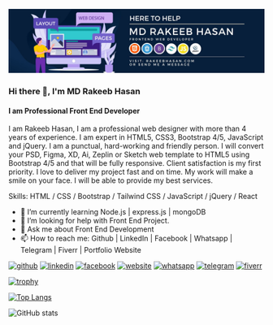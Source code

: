 ![I am Professional Front End Developer](/rakeebhasan-frontendwebdeveloper.jpg)
### Hi there 👋, I'm MD Rakeeb Hasan
#### I am Professional Front End Developer

I am Rakeeb Hasan, I am a professional web designer with more than 4 years of experience. I am expert in HTML5, CSS3, Bootstrap 4/5, JavaScript and jQuery. I am a punctual, hard-working and friendly person. I will convert your PSD, Figma, XD, Ai, Zeplin or Sketch web template to HTML5 using Bootstrap 4/5 and that will be fully responsive. Client satisfaction is my first priority. I love to deliver my project fast and on time. My work will make a smile on your face. I will be able to provide my best services.

Skills: HTML / CSS / Bootstrap / Tailwind CSS / JavaScript / jQuery / React

- 🌱 I’m currently learning Node.js | express.js | mongoDB 
- 🤔 I’m looking for help with Front End Project. 
- 💬 Ask me about Front End Development 
- 📫 How to reach me: Github | LinkedIn | Facebook | Whatsapp | Telegram | Fiverr | Portfolio Website 


[<img src='https://cdn.jsdelivr.net/npm/simple-icons@3.0.1/icons/github.svg' alt='github' height='40'>](https://github.com/webdevrakeeb)  [<img src='https://cdn.jsdelivr.net/npm/simple-icons@3.0.1/icons/linkedin.svg' alt='linkedin' height='40'>](https://www.linkedin.com/in/md-rakeeb-hasan/)  [<img src='https://cdn.jsdelivr.net/npm/simple-icons@3.0.1/icons/facebook.svg' alt='facebook' height='40'>](https://www.facebook.com/mdrakeeb.hasan.9)  [<img src='https://cdn.jsdelivr.net/npm/simple-icons@3.0.1/icons/icloud.svg' alt='website' height='40'>](https://t.me/rakeebhasan)  [<img src='https://cdn.jsdelivr.net/npm/simple-icons@3.0.1/icons/whatsapp.svg' alt='whatsapp' height='40'>](https://wa.me/+8801701028688)  [<img src='https://cdn.jsdelivr.net/npm/simple-icons@3.0.1/icons/telegram.svg' alt='telegram' height='40'>](https://t.me/rakeebhasan)  [<img src='https://cdn.jsdelivr.net/npm/simple-icons@3.0.1/icons/fiverr.svg' alt='fiverr' height='40'>](https://www.fiverr.com/codecaptain09)  

[![trophy](https://github-profile-trophy.vercel.app/?username=webdevrakeeb)](https://github.com/ryo-ma/github-profile-trophy)

[![Top Langs](https://github-readme-stats.vercel.app/api/top-langs/?username=webdevrakeeb)](https://github.com/anuraghazra/github-readme-stats)

![GitHub stats](https://github-readme-stats.vercel.app/api?username=webdevrakeeb&show_icons=true&count_private=true)  

